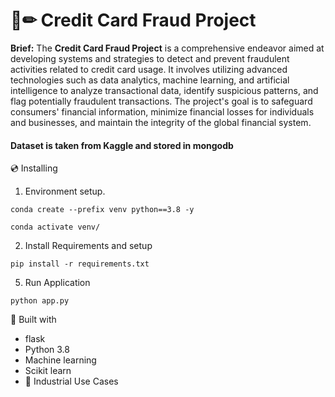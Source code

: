# 📄✏ Credit Card Fraud Project

**Brief:** The **Credit Card Fraud Project** is a comprehensive endeavor aimed at developing systems and strategies to detect and prevent fraudulent activities related to credit card usage. It involves utilizing advanced technologies such as data analytics, machine learning, and artificial intelligence to analyze transactional data, identify suspicious patterns, and flag potentially fraudulent transactions. The project's goal is to safeguard consumers' financial information, minimize financial losses for individuals and businesses, and maintain the integrity of the global financial system.

#### Dataset is taken from Kaggle and stored in mongodb

💿 Installing

1. Environment setup.

```
conda create --prefix venv python==3.8 -y
```

```
conda activate venv/
```

2. Install Requirements and setup

```
pip install -r requirements.txt
```

5. Run Application

```
python app.py
```

🔧 Built with

- flask
- Python 3.8
- Machine learning
- Scikit learn
- 🏦 Industrial Use Cases
